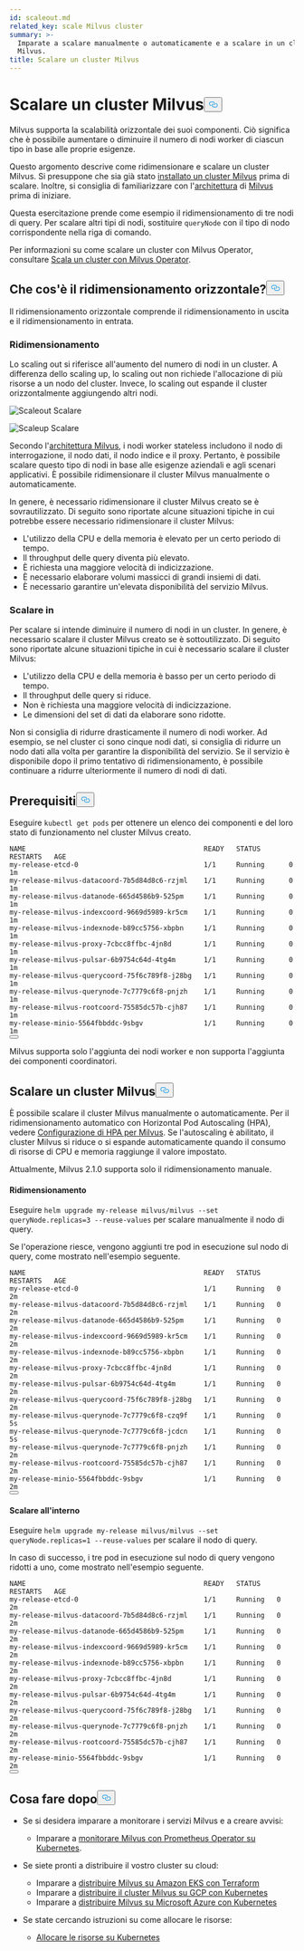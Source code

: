 ```yaml
---
id: scaleout.md
related_key: scale Milvus cluster
summary: >-
  Imparate a scalare manualmente o automaticamente e a scalare in un cluster
  Milvus.
title: Scalare un cluster Milvus
---
```


<h1 id="Scale-a-Milvus-Cluster" class="common-anchor-header">Scalare un cluster Milvus<button data-href="#Scale-a-Milvus-Cluster" class="anchor-icon" translate="no">
      <svg translate="no"
        aria-hidden="true"
        focusable="false"
        height="20"
        version="1.1"
        viewBox="0 0 16 16"
        width="16"
      >
        <path
          fill="#0092E4"
          fill-rule="evenodd"
          d="M4 9h1v1H4c-1.5 0-3-1.69-3-3.5S2.55 3 4 3h4c1.45 0 3 1.69 3 3.5 0 1.41-.91 2.72-2 3.25V8.59c.58-.45 1-1.27 1-2.09C10 5.22 8.98 4 8 4H4c-.98 0-2 1.22-2 2.5S3 9 4 9zm9-3h-1v1h1c1 0 2 1.22 2 2.5S13.98 12 13 12H9c-.98 0-2-1.22-2-2.5 0-.83.42-1.64 1-2.09V6.25c-1.09.53-2 1.84-2 3.25C6 11.31 7.55 13 9 13h4c1.45 0 3-1.69 3-3.5S14.5 6 13 6z"
        ></path>
      </svg>
    </button></h1><p>Milvus supporta la scalabilità orizzontale dei suoi componenti. Ciò significa che è possibile aumentare o diminuire il numero di nodi worker di ciascun tipo in base alle proprie esigenze.</p>
<p>Questo argomento descrive come ridimensionare e scalare un cluster Milvus. Si presuppone che sia già stato <a href="/docs/it/v2.5.x/install_cluster-helm.md">installato un cluster Milvus</a> prima di scalare. Inoltre, si consiglia di familiarizzare con l'<a href="/docs/it/v2.5.x/architecture_overview.md">architettura</a> di <a href="/docs/it/v2.5.x/architecture_overview.md">Milvus</a> prima di iniziare.</p>
<p>Questa esercitazione prende come esempio il ridimensionamento di tre nodi di query. Per scalare altri tipi di nodi, sostituire <code translate="no">queryNode</code> con il tipo di nodo corrispondente nella riga di comando.</p>
<div class="alert note">
<p>Per informazioni su come scalare un cluster con Milvus Operator, consultare <a href="https://github.com/zilliztech/milvus-operator/blob/main/docs/administration/scale-a-milvus-cluster.md">Scala un cluster con Milvus Operator</a>.</p>
</div>
<h2 id="What-is-horizontal-scaling" class="common-anchor-header">Che cos'è il ridimensionamento orizzontale?<button data-href="#What-is-horizontal-scaling" class="anchor-icon" translate="no">
      <svg translate="no"
        aria-hidden="true"
        focusable="false"
        height="20"
        version="1.1"
        viewBox="0 0 16 16"
        width="16"
      >
        <path
          fill="#0092E4"
          fill-rule="evenodd"
          d="M4 9h1v1H4c-1.5 0-3-1.69-3-3.5S2.55 3 4 3h4c1.45 0 3 1.69 3 3.5 0 1.41-.91 2.72-2 3.25V8.59c.58-.45 1-1.27 1-2.09C10 5.22 8.98 4 8 4H4c-.98 0-2 1.22-2 2.5S3 9 4 9zm9-3h-1v1h1c1 0 2 1.22 2 2.5S13.98 12 13 12H9c-.98 0-2-1.22-2-2.5 0-.83.42-1.64 1-2.09V6.25c-1.09.53-2 1.84-2 3.25C6 11.31 7.55 13 9 13h4c1.45 0 3-1.69 3-3.5S14.5 6 13 6z"
        ></path>
      </svg>
    </button></h2><p>Il ridimensionamento orizzontale comprende il ridimensionamento in uscita e il ridimensionamento in entrata.</p>
<h3 id="Scaling-out" class="common-anchor-header">Ridimensionamento</h3><p>Lo scaling out si riferisce all'aumento del numero di nodi in un cluster. A differenza dello scaling up, lo scaling out non richiede l'allocazione di più risorse a un nodo del cluster. Invece, lo scaling out espande il cluster orizzontalmente aggiungendo altri nodi.</p>
<p>
  
   <span class="img-wrapper"> <img translate="no" src="/docs/v2.5.x/assets/scale_out.jpg" alt="Scaleout" class="doc-image" id="scaleout" />
   </span> <span class="img-wrapper"> <span>Scalare</span> </span></p>
<p>
  
   <span class="img-wrapper"> <img translate="no" src="/docs/v2.5.x/assets/scale_up.jpg" alt="Scaleup" class="doc-image" id="scaleup" />
   </span> <span class="img-wrapper"> <span>Scalare</span> </span></p>
<p>Secondo l'<a href="/docs/it/v2.5.x/architecture_overview.md">architettura Milvus</a>, i nodi worker stateless includono il nodo di interrogazione, il nodo dati, il nodo indice e il proxy. Pertanto, è possibile scalare questo tipo di nodi in base alle esigenze aziendali e agli scenari applicativi. È possibile ridimensionare il cluster Milvus manualmente o automaticamente.</p>
<p>In genere, è necessario ridimensionare il cluster Milvus creato se è sovrautilizzato. Di seguito sono riportate alcune situazioni tipiche in cui potrebbe essere necessario ridimensionare il cluster Milvus:</p>
<ul>
<li>L'utilizzo della CPU e della memoria è elevato per un certo periodo di tempo.</li>
<li>Il throughput delle query diventa più elevato.</li>
<li>È richiesta una maggiore velocità di indicizzazione.</li>
<li>È necessario elaborare volumi massicci di grandi insiemi di dati.</li>
<li>È necessario garantire un'elevata disponibilità del servizio Milvus.</li>
</ul>
<h3 id="Scaling-in" class="common-anchor-header">Scalare in</h3><p>Per scalare si intende diminuire il numero di nodi in un cluster. In genere, è necessario scalare il cluster Milvus creato se è sottoutilizzato. Di seguito sono riportate alcune situazioni tipiche in cui è necessario scalare il cluster Milvus:</p>
<ul>
<li>L'utilizzo della CPU e della memoria è basso per un certo periodo di tempo.</li>
<li>Il throughput delle query si riduce.</li>
<li>Non è richiesta una maggiore velocità di indicizzazione.</li>
<li>Le dimensioni del set di dati da elaborare sono ridotte.</li>
</ul>
<div class="alert note">
Non si consiglia di ridurre drasticamente il numero di nodi worker. Ad esempio, se nel cluster ci sono cinque nodi dati, si consiglia di ridurre un nodo dati alla volta per garantire la disponibilità del servizio. Se il servizio è disponibile dopo il primo tentativo di ridimensionamento, è possibile continuare a ridurre ulteriormente il numero di nodi di dati.</div>
<h2 id="Prerequisites" class="common-anchor-header">Prerequisiti<button data-href="#Prerequisites" class="anchor-icon" translate="no">
      <svg translate="no"
        aria-hidden="true"
        focusable="false"
        height="20"
        version="1.1"
        viewBox="0 0 16 16"
        width="16"
      >
        <path
          fill="#0092E4"
          fill-rule="evenodd"
          d="M4 9h1v1H4c-1.5 0-3-1.69-3-3.5S2.55 3 4 3h4c1.45 0 3 1.69 3 3.5 0 1.41-.91 2.72-2 3.25V8.59c.58-.45 1-1.27 1-2.09C10 5.22 8.98 4 8 4H4c-.98 0-2 1.22-2 2.5S3 9 4 9zm9-3h-1v1h1c1 0 2 1.22 2 2.5S13.98 12 13 12H9c-.98 0-2-1.22-2-2.5 0-.83.42-1.64 1-2.09V6.25c-1.09.53-2 1.84-2 3.25C6 11.31 7.55 13 9 13h4c1.45 0 3-1.69 3-3.5S14.5 6 13 6z"
        ></path>
      </svg>
    </button></h2><p>Eseguire <code translate="no">kubectl get pods</code> per ottenere un elenco dei componenti e del loro stato di funzionamento nel cluster Milvus creato.</p>
<pre><code translate="no">NAME                                            READY   STATUS       RESTARTS   AGE
my-release-etcd-0                               1/1     Running      0          1m
my-release-milvus-datacoord-7b5d84d8c6-rzjml    1/1     Running      0          1m
my-release-milvus-datanode-665d4586b9-525pm     1/1     Running      0          1m
my-release-milvus-indexcoord-9669d5989-kr5cm    1/1     Running      0          1m
my-release-milvus-indexnode-b89cc5756-xbpbn     1/1     Running      0          1m
my-release-milvus-proxy-7cbcc8ffbc-4jn8d        1/1     Running      0          1m
my-release-milvus-pulsar-6b9754c64d-4tg4m       1/1     Running      0          1m
my-release-milvus-querycoord-75f6c789f8-j28bg   1/1     Running      0          1m
my-release-milvus-querynode-7c7779c6f8-pnjzh    1/1     Running      0          1m
my-release-milvus-rootcoord-75585dc57b-cjh87    1/1     Running      0          1m
my-release-minio-5564fbbddc-9sbgv               1/1     Running      0          1m 
<button class="copy-code-btn"></button></code></pre>
<div class="alert note">
Milvus supporta solo l'aggiunta dei nodi worker e non supporta l'aggiunta dei componenti coordinatori.</div>
<h2 id="Scale-a-Milvus-cluster" class="common-anchor-header">Scalare un cluster Milvus<button data-href="#Scale-a-Milvus-cluster" class="anchor-icon" translate="no">
      <svg translate="no"
        aria-hidden="true"
        focusable="false"
        height="20"
        version="1.1"
        viewBox="0 0 16 16"
        width="16"
      >
        <path
          fill="#0092E4"
          fill-rule="evenodd"
          d="M4 9h1v1H4c-1.5 0-3-1.69-3-3.5S2.55 3 4 3h4c1.45 0 3 1.69 3 3.5 0 1.41-.91 2.72-2 3.25V8.59c.58-.45 1-1.27 1-2.09C10 5.22 8.98 4 8 4H4c-.98 0-2 1.22-2 2.5S3 9 4 9zm9-3h-1v1h1c1 0 2 1.22 2 2.5S13.98 12 13 12H9c-.98 0-2-1.22-2-2.5 0-.83.42-1.64 1-2.09V6.25c-1.09.53-2 1.84-2 3.25C6 11.31 7.55 13 9 13h4c1.45 0 3-1.69 3-3.5S14.5 6 13 6z"
        ></path>
      </svg>
    </button></h2><p>È possibile scalare il cluster Milvus manualmente o automaticamente. Per il ridimensionamento automatico con Horizontal Pod Autoscaling (HPA), vedere <a href="/docs/it/v2.5.x/hpa.md">Configurazione di HPA per Milvus</a>. Se l'autoscaling è abilitato, il cluster Milvus si riduce o si espande automaticamente quando il consumo di risorse di CPU e memoria raggiunge il valore impostato.</p>
<p>Attualmente, Milvus 2.1.0 supporta solo il ridimensionamento manuale.</p>
<h4 id="Scaling-out" class="common-anchor-header">Ridimensionamento</h4><p>Eseguire <code translate="no">helm upgrade my-release milvus/milvus --set queryNode.replicas=3 --reuse-values</code> per scalare manualmente il nodo di query.</p>
<p>Se l'operazione riesce, vengono aggiunti tre pod in esecuzione sul nodo di query, come mostrato nell'esempio seguente.</p>
<pre><code translate="no">NAME                                            READY   STATUS    RESTARTS   AGE
my-release-etcd-0                               1/1     Running   0          2m
my-release-milvus-datacoord-7b5d84d8c6-rzjml    1/1     Running   0          2m
my-release-milvus-datanode-665d4586b9-525pm     1/1     Running   0          2m
my-release-milvus-indexcoord-9669d5989-kr5cm    1/1     Running   0          2m
my-release-milvus-indexnode-b89cc5756-xbpbn     1/1     Running   0          2m
my-release-milvus-proxy-7cbcc8ffbc-4jn8d        1/1     Running   0          2m
my-release-milvus-pulsar-6b9754c64d-4tg4m       1/1     Running   0          2m
my-release-milvus-querycoord-75f6c789f8-j28bg   1/1     Running   0          2m
my-release-milvus-querynode-7c7779c6f8-czq9f    1/1     Running   0          5s
my-release-milvus-querynode-7c7779c6f8-jcdcn    1/1     Running   0          5s
my-release-milvus-querynode-7c7779c6f8-pnjzh    1/1     Running   0          2m
my-release-milvus-rootcoord-75585dc57b-cjh87    1/1     Running   0          2m
my-release-minio-5564fbbddc-9sbgv               1/1     Running   0          2m
<button class="copy-code-btn"></button></code></pre>
<h4 id="Scaling-in" class="common-anchor-header">Scalare all'interno</h4><p>Eseguire <code translate="no">helm upgrade my-release milvus/milvus --set queryNode.replicas=1 --reuse-values</code> per scalare il nodo di query.</p>
<p>In caso di successo, i tre pod in esecuzione sul nodo di query vengono ridotti a uno, come mostrato nell'esempio seguente.</p>
<pre><code translate="no">NAME                                            READY   STATUS    RESTARTS   AGE
my-release-etcd-0                               1/1     Running   0          2m
my-release-milvus-datacoord-7b5d84d8c6-rzjml    1/1     Running   0          2m
my-release-milvus-datanode-665d4586b9-525pm     1/1     Running   0          2m
my-release-milvus-indexcoord-9669d5989-kr5cm    1/1     Running   0          2m
my-release-milvus-indexnode-b89cc5756-xbpbn     1/1     Running   0          2m
my-release-milvus-proxy-7cbcc8ffbc-4jn8d        1/1     Running   0          2m
my-release-milvus-pulsar-6b9754c64d-4tg4m       1/1     Running   0          2m
my-release-milvus-querycoord-75f6c789f8-j28bg   1/1     Running   0          2m
my-release-milvus-querynode-7c7779c6f8-pnjzh    1/1     Running   0          2m
my-release-milvus-rootcoord-75585dc57b-cjh87    1/1     Running   0          2m
my-release-minio-5564fbbddc-9sbgv               1/1     Running   0          2m
<button class="copy-code-btn"></button></code></pre>
<h2 id="Whats-next" class="common-anchor-header">Cosa fare dopo<button data-href="#Whats-next" class="anchor-icon" translate="no">
      <svg translate="no"
        aria-hidden="true"
        focusable="false"
        height="20"
        version="1.1"
        viewBox="0 0 16 16"
        width="16"
      >
        <path
          fill="#0092E4"
          fill-rule="evenodd"
          d="M4 9h1v1H4c-1.5 0-3-1.69-3-3.5S2.55 3 4 3h4c1.45 0 3 1.69 3 3.5 0 1.41-.91 2.72-2 3.25V8.59c.58-.45 1-1.27 1-2.09C10 5.22 8.98 4 8 4H4c-.98 0-2 1.22-2 2.5S3 9 4 9zm9-3h-1v1h1c1 0 2 1.22 2 2.5S13.98 12 13 12H9c-.98 0-2-1.22-2-2.5 0-.83.42-1.64 1-2.09V6.25c-1.09.53-2 1.84-2 3.25C6 11.31 7.55 13 9 13h4c1.45 0 3-1.69 3-3.5S14.5 6 13 6z"
        ></path>
      </svg>
    </button></h2><ul>
<li><p>Se si desidera imparare a monitorare i servizi Milvus e a creare avvisi:</p>
<ul>
<li>Imparare a <a href="/docs/it/v2.5.x/monitor.md">monitorare Milvus con Prometheus Operator su Kubernetes</a>.</li>
</ul></li>
<li><p>Se siete pronti a distribuire il vostro cluster su cloud:</p>
<ul>
<li>Imparare a <a href="/docs/it/v2.5.x/eks.md">distribuire Milvus su Amazon EKS con Terraform</a></li>
<li>Imparare a <a href="/docs/it/v2.5.x/gcp.md">distribuire il cluster Milvus su GCP con Kubernetes</a></li>
<li>Imparare a <a href="/docs/it/v2.5.x/azure.md">distribuire Milvus su Microsoft Azure con Kubernetes</a></li>
</ul></li>
<li><p>Se state cercando istruzioni su come allocare le risorse:</p>
<ul>
<li><a href="/docs/it/v2.5.x/allocate.md#standalone">Allocare le risorse su Kubernetes</a></li>
</ul></li>
</ul>
